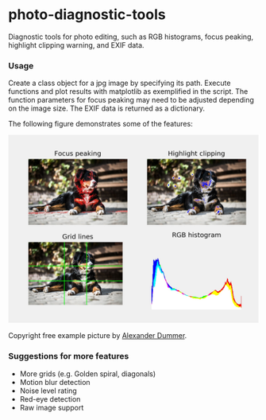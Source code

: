 # photo-diagnostic-tools
Diagnostic tools for photo editing, such as RGB histograms, focus peaking, highlight clipping warning, and EXIF data.

### Usage

Create a class object for a jpg image by specifying its path. Execute functions and plot results with matplotlib as exemplified in the script. The function parameters for focus peaking may need to be adjusted depending on the image size. The EXIF data is returned as a dictionary.

The following figure demonstrates some of the features:

![Screenshot](example_diag.jpg)

Copyright free example picture by [Alexander Dummer](https://www.pexels.com/@alexander-dummer-37646).

### Suggestions for more features

- More grids (e.g. Golden spiral, diagonals)
- Motion blur detection
- Noise level rating
- Red-eye detection
- Raw image support
